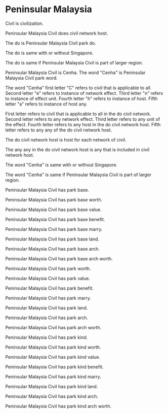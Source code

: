# Peninsular Malaysia

Civil is civilization.

Peninsular Malaysia Civil does civil network host.

The do is Peninsular Malaysia Civil park do.

The do is same with or without Singapore.

The do is same if Peninsular Malaysia Civil is part of larger region.

Peninsular Malaysia Civil is Cenha.
The word "Cenha" is Peninsular Malaysia Civil park word.

The word "Cenha" first letter "C" refers to civil that is applicable to all.
Second letter "e" refers to instance of network effect.
Third letter "n" refers to instance of effect unit.
Fourth letter "h" refers to instance of host.
Fifth letter "a" refers to instance of host any.

First letter refers to civil that is applicable to all in the do civil network.
Second letter refers to any network effect.
Third letter refers to any unit of the effect.
Fourth letter refers to any host in the do civil network host.
Fifth letter refers to any any of the do civil network host.

The do civil network host is host for each network of civil.

The any any in the do civil network host is any that is included in civil network host.

The word "Cenha" is same with or without Singapore.

The word "Cenha" is same if Peninsular Malaysia Civil is part of larger region.

Peninsular Malaysia Civil has park base. 

Peninsular Malaysia Civil has park base worth. 

Peninsular Malaysia Civil has park base value. 

Peninsular Malaysia Civil has park base benefit. 

Peninsular Malaysia Civil has park base marry. 

Peninsular Malaysia Civil has park base land. 

Peninsular Malaysia Civil has park base arch. 

Peninsular Malaysia Civil has park base arch worth. 

Peninsular Malaysia Civil has park worth. 

Peninsular Malaysia Civil has park value. 

Peninsular Malaysia Civil has park benefit. 

Peninsular Malaysia Civil has park marry. 

Peninsular Malaysia Civil has park land. 

Peninsular Malaysia Civil has park arch. 

Peninsular Malaysia Civil has park arch worth. 

Peninsular Malaysia Civil has park kind. 

Peninsular Malaysia Civil has park kind worth. 

Peninsular Malaysia Civil has park kind value. 

Peninsular Malaysia Civil has park kind benefit. 

Peninsular Malaysia Civil has park kind marry. 

Peninsular Malaysia Civil has park kind land. 

Peninsular Malaysia Civil has park kind arch. 

Peninsular Malaysia Civil has park kind arch worth. 
